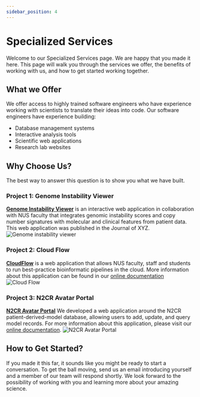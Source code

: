 ```yaml
---
sidebar_position: 4
---
```


# Specialized Services
Welcome to our Specialized Services page. We are happy that you made it here. This page will walk you through the services we offer, the benefits of working with us, and how to get started working together.

## What we Offer

We offer access to highly trained software engineers who have experience working with scientists to translate their ideas into code.  Our software engineers have experience building:
- Database management systems
- Interactive analysis tools
- Scientific web applications
- Research lab websites

## Why Choose Us?

The best way to answer this question is to show you what we have built.

### Project 1: Genome Instability Viewer
[**Genome Instability Viewer**](https://gi-viewer.pittlabgenomics.com/home) is an interactive web application in collaboration with NUS faculty that integrates genomic instability scores and copy number signatures with molecular and clinical features from patient data.  This web application was published in the Journal of XYZ.
![Genome instability viewer](/img/GIV.png)

### Project 2: Cloud Flow
[**CloudFlow**](https://www.cloudflow.gedac.org/) is a web application that allows NUS faculty, staff and students to run best-practice bioinformatic pipelines in the cloud.  More information about this application can be found in our [online documentation](https://docs.cloudflow.gedac.org/)
![Cloud Flow](/img/cloudflow.png)

### Project 3: N2CR Avatar Portal
[**N2CR Avatar Portal**](https://n2cr.gedac.org/login) We developed a web application around the N2CR patient-derived-model database, allowing users to add, update, and query model records.  For more information about this application, please visit our [online documentation](https://n2cr.gedac.org/guide).
![N2CR Avatar Portal](/img/docusaurus-social-card.jpg)

## How to Get Started?
If you made it this far, it sounds like you might be ready to start a conversation. To get the ball moving, send us an email introducing yourself and a member of our team will respond shortly. We look forward to the possibility of working with you and learning more about your amazing science.